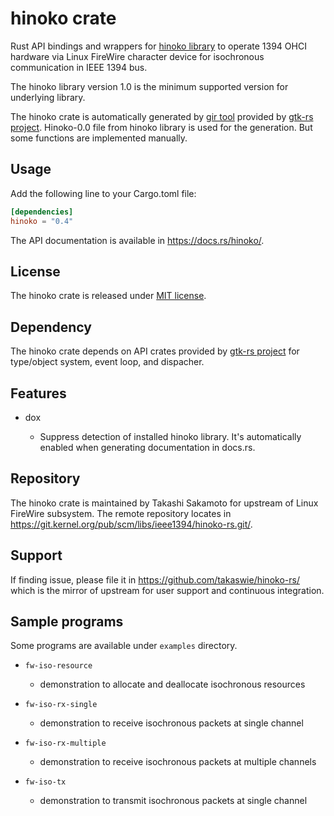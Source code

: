 # hinoko crate

Rust API bindings and wrappers for
[hinoko library](https://git.kernel.org/pub/scm/libs/ieee1394/libhinoko.git/) to operate 1394 OHCI
hardware via Linux FireWire character device for isochronous communication in IEEE 1394 bus.

The hinoko library version 1.0 is the minimum supported version for underlying library.

The hinoko crate is automatically generated by [gir tool](https://gtk-rs.org/gir/book/) provided
by [gtk-rs project](https://gtk-rs.org/). Hinoko-0.0 file from hinoko library is used for the
generation. But some functions are implemented manually.

## Usage

Add the following line to your Cargo.toml file:

```toml
[dependencies]
hinoko = "0.4"
```

The API documentation is available in <https://docs.rs/hinoko/>.

## License

The hinoko crate is released under [MIT license](https://spdx.org/licenses/MIT.html).

## Dependency

The hinoko crate depends on API crates provided by [gtk-rs project](https://gtk-rs.org/) for
type/object system, event loop, and dispacher.

## Features

* dox

   * Suppress detection of installed hinoko library. It's automatically enabled when generating
     documentation in docs.rs.

## Repository

The hinoko crate is maintained by Takashi Sakamoto for upstream of Linux FireWire subsystem.
The remote repository locates in <https://git.kernel.org/pub/scm/libs/ieee1394/hinoko-rs.git/>.

## Support

If finding issue, please file it in <https://github.com/takaswie/hinoko-rs/> which is the mirror of
upstream for user support and continuous integration.

## Sample programs
Some programs are available under `examples` directory.

* `fw-iso-resource`
    * demonstration to allocate and deallocate isochronous resources

* `fw-iso-rx-single`
    * demonstration to receive isochronous packets at single channel

* `fw-iso-rx-multiple`
    * demonstration to receive isochronous packets at multiple channels

* `fw-iso-tx`
    * demonstration to transmit isochronous packets at single channel
